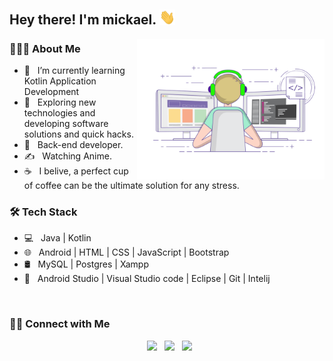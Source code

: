 <!--
### Hi there 👋
**Mickael843/Mickael843** is a ✨ _special_ ✨ repository because its `README.md` (this file) appears on your GitHub profile.

Here are some ideas to get you started:

- 🔭 I’m currently working on ...
- 🌱 I’m currently learning ...
- 👯 I’m looking to collaborate on ...
- 🤔 I’m looking for help with ...
- 💬 Ask me about ...
- 📫 How to reach me: ...
- 😄 Pronouns: ...
- ⚡ Fun fact: ...
-->

<h2> Hey there! I'm mickael. <img src="https://github.com/Mickael843/Mickael843/blob/main/Hi.gif" width="25"></h2>
<img align="right" alt="GIF" src="https://github.com/Mickael843/Mickael843/blob/main/gif3.gif" width="300"/>

<h3> 👨🏻‍💻 About Me </h3>

- 🔭 &nbsp; I’m currently learning Kotlin Application Development
- 🤔 &nbsp; Exploring new technologies and developing software solutions and quick hacks.
- 💼 &nbsp; Back-end developer.
- ✍️ &nbsp; Watching Anime.
- ☕ &nbsp; I belive, a perfect cup of coffee can be the ultimate solution for any stress. 

<h3>🛠 Tech Stack</h3>

- 💻 &nbsp; Java | Kotlin  
- 🌐 &nbsp; Android | HTML | CSS | JavaScript | Bootstrap 
- 🛢 &nbsp; MySQL | Postgres | Xampp
- 🔧 &nbsp; Android Studio | Visual Studio code | Eclipse | Git | Intelij

<br>

<h3> 🤝🏻 Connect with Me </h3>

<p align="center"> 
&nbsp; <a href="https://www.instagram.com/mickaelluizdev/" target="_blank" rel="noopener noreferrer"><img src="https://img.icons8.com/plasticine/100/000000/instagram-new.png" width="50" /></a>  
&nbsp; <a href="https://www.linkedin.com/in/mickael-luiz/" target="_blank" rel="noopener noreferrer"><img src="https://img.icons8.com/plasticine/100/000000/linkedin.png" width="50" /></a>
&nbsp; <a href="mailto:mickaelluiz843@gmail.com target="_blank" rel="noopener noreferrer"><img src="https://img.icons8.com/plasticine/100/000000/gmail.png"  width="50" /></a>
</p>
